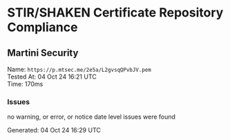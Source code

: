 # STIR/SHAKEN Certificate Repository Compliance

## Martini Security

Name: `https://p.mtsec.me/2e5a/L2gvsqQPvbJV.pem`\
Tested At: 04 Oct 24 16:21 UTC\
Time: 170ms

### Issues

no warning, or error, or notice date level issues were found

Generated: 04 Oct 24 16:29 UTC